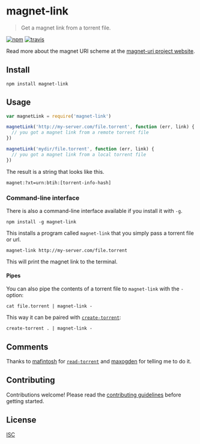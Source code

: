 # magnet-link

> Get a magnet link from a torrent file.

[![npm][npm-image]][npm-link]
[![travis][travis-image]][travis-link]

[npm-image]: https://img.shields.io/npm/v/magnet-link.svg?style=flat-square
[npm-link]: https://www.npmjs.com/package/magnet-link
[travis-image]: https://img.shields.io/travis/ngoldman/magnet-link.svg?style=flat-square
[travis-link]: https://travis-ci.org/ngoldman/magnet-link

Read more about the magnet URI scheme at the [magnet-uri project website](http://magnet-uri.sourceforge.net/).

## Install

```
npm install magnet-link
```

## Usage

```js
var magnetLink = require('magnet-link')

magnetLink('http://my-server.com/file.torrent', function (err, link) {
  // you got a magnet link from a remote torrent file
})

magnetLink('mydir/file.torrent', function (err, link) {
  // you got a magnet link from a local torrent file
})
```

The result is a string that looks like this.

```
magnet:?xt=urn:btih:[torrent-info-hash]
```

### Command-line interface

There is also a command-line interface available if you install it with `-g`.

```
npm install -g magnet-link
```

This installs a program called `magnet-link` that you simply pass a torrent file or url.

```
magnet-link http://my-server.com/file.torrent
```

This will print the magnet link to the terminal.


#### Pipes

You can also pipe the contents of a torrent file to `magnet-link` with the `-` option:

```
cat file.torrent | magnet-link -
```

This way it can be paired with [`create-torrent`](https://github.com/feross/create-torrent):

```
create-torrent . | magnet-link -
```

## Comments

Thanks to [mafintosh](https://github.com/mafintosh) for [`read-torrent`](https://github.com/mafintosh/read-torrent) and [maxogden](https://github.com/maxogden) for telling me to do it.

## Contributing

Contributions welcome! Please read the [contributing guidelines](CONTRIBUTING.md) before getting started.

## License

[ISC](LICENSE.md)
